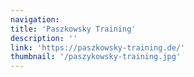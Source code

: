 ```yaml
---
navigation:
title: 'Paszkowsky Training'
description: ''
link: 'https://paszkowsky-training.de/'
thumbnail: '/paszykowsky-training.jpg'
---
```

